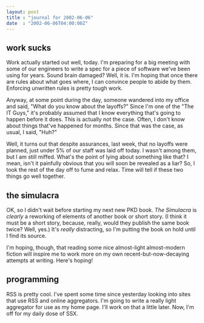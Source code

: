 ```yaml
---
layout: post
title : "journal for 2002-06-06"
date  : "2002-06-06T04:00:00Z"
---
```



## work sucks

Work actually started out well, today.  I'm preparing for a big meeting with some of our engineers to write a spec for a piece of software we've been using for years.  Sound brain damaged?  Well, it is.  I'm hoping that once there are rules about what goes where, I can convince people to abide by them.  Enforcing unwritten rules is pretty tough work.

Anyway, at some point during the day, someone wandered into my office and said, "What do you know about the layoffs?"  Since I'm one of the "The IT Guys," it's probably assumed that I know everything that's going to happen before it does. This is actually not the case.  Often, I don't know about things that've happened for months.  Since that was the case, as usual, I said, "Huh?"

Well, it turns out that despite assurances, last week, that no layoffs were planned, just under 5% of our staff was laid off today.  I wasn't among them, but I am still miffed.  What's the point of lying about something like that?  I mean, isn't it painfully obvious that you will soon be revealed as a liar?  So, I took the rest of the day off to fume and relax.  Time will tell if these two things go well together.

## the simulacra

OK, so I didn't wait before starting my next new PKD book.  <cite class='book'>The Simulacra</cite> is <em>clearly</em> a reworking of elements of another book or short story.  (I think it must be a short story, because, really, would they publish the same book twice?  Well, yes.)  It's <em>really</em> distracting, so I'm putting the book on hold until I find its source.

I'm hoping, though, that reading some nice almost-light almost-modern fiction will inspire me to work more on my own recent-but-now-decaying attempts at writing.  Here's hoping!

## programming

RSS is pretty cool.  I've spent some time since yesterday looking into sites that use RSS and online aggregators.  I'm going to write a really light aggregator for use as my home page.  I'll work on that a little later.  Now, I'm off for my daily dose of SSX.

